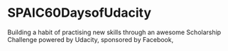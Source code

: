 # SPAIC60DaysofUdacity
Building a habit of practising new skills through an awesome Scholarship Challenge powered by Udacity, sponsored by Facebook,

